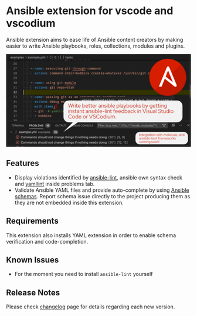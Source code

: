 # Ansible extension for vscode and vscodium

Ansible extension aims to ease life of Ansible content creators by making
easier to write Ansible playbooks, roles, collections, modules and plugins.

![ansible-lint](https://github.com/ansible-community/vscode-ansible/raw/master/images/gh-social-preview.png)

## Features

* Display violations identified by [ansible-lint](https://github.com/ansible-community/ansible-lint), ansible own syntax check and
[yamllint](https://github.com/adrienverge/yamllint) inside problems tab.
* Validate Ansible YAML files and provide auto-complete by using [Ansible schemas](https://github.com/ansible-community/schemas/tree/main/f). Report schema issue directly to the project producing them as they are not embedded inside this extension.

## Requirements

This extension also installs YAML extension in order to enable schema verification and code-completion.

## Known Issues

* For the  moment you need to install `ansible-lint` yourself

## Release Notes

Please check [changelog](https://marketplace.visualstudio.com/items/zbr.vscode-ansible/changelog) page for details regarding each new version.
